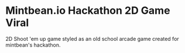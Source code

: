 # Mintbean.io Hackathon 2D Game Viral
2D Shoot 'em up game styled as an old school arcade game created for mintbean's hackathon.
